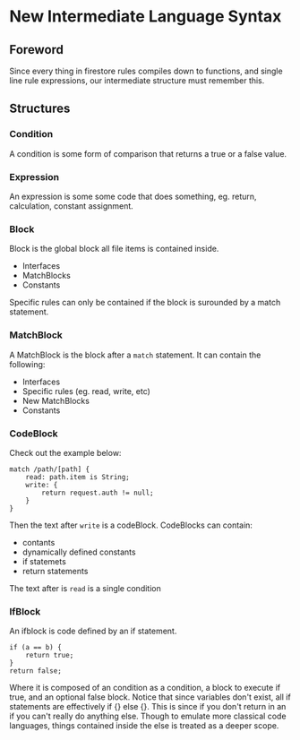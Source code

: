 # New Intermediate Language Syntax

## Foreword

Since every thing in firestore rules compiles down to functions, and single line rule expressions, our intermediate structure must remember this.

## Structures

### Condition

A condition is some form of comparison that returns a true or a false value.

### Expression

An expression is some some code that does something, eg. return, calculation, constant assignment.

### Block

Block is the global block all file items is contained inside.

-   Interfaces
-   MatchBlocks
-   Constants

Specific rules can only be contained if the block is surounded by a match statement.

### MatchBlock

A MatchBlock is the block after a `match` statement. It can contain the following:

-   Interfaces
-   Specific rules (eg. read, write, etc)
-   New MatchBlocks
-   Constants

### CodeBlock

Check out the example below:

```
match /path/[path] {
    read: path.item is String;
    write: {
        return request.auth != null;
    }
}
```

Then the text after `write` is a codeBlock.
CodeBlocks can contain:

-   contants
-   dynamically defined constants
-   if statemets
-   return statements

The text after is `read` is a single condition

### IfBlock

An ifblock is code defined by an if statement.

```
if (a == b) {
    return true;
}
return false;
```

Where it is composed of an condition as a condition, a block to execute if true, and an optional false block.
Notice that since variables don't exist, all if statements are effectively if {} else {}.
This is since if you don't return in an if you can't really do anything else. Though to emulate more classical code languages, things contained inside the else is treated as a deeper scope.

